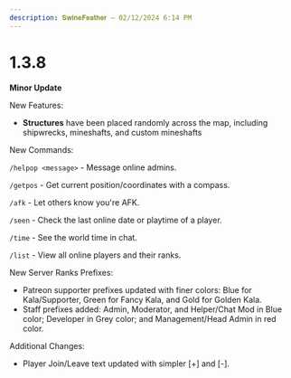 ```yaml
---
description: 𝐒𝐰𝐢𝐧𝐞𝐅𝐞𝐚𝐭𝐡𝐞𝐫 — 02/12/2024 6:14 PM
---
```


# 1.3.8

**Minor Update**

New Features:

* **Structures** have been placed randomly across the map, including shipwrecks, mineshafts, and custom mineshafts

New Commands:

`/helpop <message>` - Message online admins.&#x20;

`/getpos` - Get current position/coordinates with a compass.&#x20;

`/afk` - Let others know you're AFK.

&#x20;`/seen` - Check the last online date or playtime of a player.&#x20;

`/time` - See the world time in chat.&#x20;

`/list` - View all online players and their ranks.

New Server Ranks Prefixes:

* Patreon supporter prefixes updated with finer colors: Blue for Kala/Supporter, Green for Fancy Kala, and Gold for Golden Kala.
* Staff prefixes added: Admin, Moderator, and Helper/Chat Mod in Blue color; Developer in Grey color; and Management/Head Admin in red color.

Additional Changes:

* Player Join/Leave text updated with simpler \[+] and \[-].
